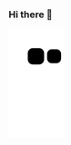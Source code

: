 ### Hi there 👋

![snake gif](https://github.com/SingularisArt/SingularisArt/blob/output/github-contribution-grid-snake.svg)

